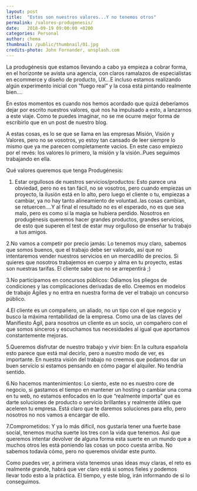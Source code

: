 ```yaml
---
layout: post
title:  "Estos son nuestros valores...Y no tenemos otros"
permalink: /valores-produgenesis/
date:   2018-09-19 09:00:00 +0200
categories: Personal
author: chema
thumbnail: /public/thumbnail/01.jpg
credits-photo: John Fornander, unsplash.com
---
```

La produgénesis que estamos llevando a cabo ya empieza a cobrar forma, en el horizonte se avista una agencia, con claros ramalazos de especialistas en ecommerce y diseño de producto, UX...E incluso estamos realizando algún experimento inicial con “fuego real” y la cosa está pintando realmente bien….

En estos momentos es cuando nos hemos acordado que quizá deberíamos dejar por escrito nuestros valores, qué nos ha impulsado a esto, a lanzarnos a este viaje. Como te puedes imaginar, no se me ocurre mejor forma de escribirlo que en un post de nuestro blog.

A estas cosas, es lo se que se llama en las empresas Misión, Visión y Valores, pero no se vosotros, yo estoy tan cansado de leer siempre lo mismo que ya me parecen completamente vacíos. En este caso empiezo por el revés: los valores lo primero, la misión y la visión..Pues seguimos trabajando en ella. 

Qué valores queremos que tenga Produgénesis:

1. Estar orgullosos de nuestros servicios/productos: Esto parece una obviedad, pero no es tan fácil, no se vosotros, pero cuando empiezas un proyecto, la ilusión está en lo alto, pero luego el cliente o tu, empiezas a cambiar, ya no hay tanto alineamiento de voluntad..las cosas cambian, se retuercen....Y al final el resultado no es el esperado, no es que sea malo, pero es como si la magia se hubiera perdido. Nosotros en produgénesis queremos hacer grandes productos, grandes servicios, de esto que superen el test de estar muy orgulloso de enseñar tu trabajo a tus amigos.

2.No vamos a competir por precio jamás: Lo tenemos muy claro, sabemos que somos buenos, que el trabajo debe ser valorado, así que no intentaremos vender nuestros servicios en un mercadillo de precios. Si quieres que nosotros trabajemos en cuerpo y alma en tu proyecto, estas son nuestras tarifas. El cliente sabe que no se arrepentirá ;)

3.No participamos en concursos públicos: Odiamos los pliegos de condiciones y las complicaciones derivadas de ello. Creemos en modelos de trabajo Ágiles y no entra en nuestra forma de ver el trabajo un concurso público. 

4.El cliente es un compañero, un aliado, no un tipo con el que negocio y busco la máxima rentabilidad de la empresa. Como una de las claves del Manifiesto Ágil, para nosotros un cliente es un socio, un compañero con el que somos sinceros y escuchamos tus necesidades al igual que aportamos constantemente mejoras. 

5.Queremos disfrutar de nuestro trabajo y vivir bien: En la cultura española esto parece que está mal decirlo, pero a nuestro modo de ver, es importante. En nuestra visión del trabajo no creemos que podamos dar un buen servicio si estamos pensando en cómo pagar el alquiler. No tendría sentido.

6.No hacemos mantenimientos: Lo siento, este no es nuestro core de negocio, si gastamos el tiempo en mantener un hosting o cambiar una coma en tu web, no estamos enfocados en lo que “realmente importa” que es darte soluciones de producto o servicio brillantes y realmente útiles que aceleren tu empresa. Está claro que te daremos soluciones para ello, pero nosotros no nos vamos a encargar de ello. 

7.Comprometidos: Y ya lo más difícil, nos gustaría tener una fuerte base social, tenemos mucha suerte los tres con la vida que tenemos. Así que queremos intentar devolver de alguna forma esta suerte en un mundo que a muchos otros les está poniendo las cosas un poco cuesta arriba. No sabemos todavía cómo, pero no queremos olvidar este punto. 

Como puedes ver, a primera vista tenemos unas ideas muy claras, el reto es realmente grande, habrá que ver claro está si somos fieles y  podemos llevar todo esto a la práctica. El tiempo, y este blog, irán informando de si lo conseguimos. 
